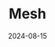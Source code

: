 ---  
layout: startup_page  
title: "Mesh"  
id: "meshconnect.com"  
permalink: "/meshmeshconnect.com08152024/"  
website: "https://www.meshconnect.com"  
funding_round: ""  
funding_amount: "$45M+"  
investors: "QuantumLight"  
about: "Mesh is a modern connectivity layer for crypto that simplifies payments and deposits. It solves crypto's fragmentation problem by offering a connected experience for exchanges, wallets, and payment providers, enabling seamless connections between users and various platforms. Its secure platform supports numerous tokens and networks and has been integrated by major players like MetaMask and Fireblocks."  
markets: "Fintech, Crypto, Financial Services, Payments"  
hq: "San Francisco, California, United States"  
founded_year: "2020"  
linkedin: "https://www.linkedin.com/company/meshconnectapi"  
twitter: "https://twitter.com/meshconnectapi"  
instagram: ""  
facebook: "https://www.facebook.com/frontfinanceapi"  
crunchbase: "https://www.crunchbase.com/organization/meshconnectapi"  
pitchbook: "https://pitchbook.com/profiles/company/459522-55"  

date_display: "15-Aug-2024"  
date: "2024-08-15"

# SEO Optimization  
meta_title: "Mesh -  Funding ($45M+)"  
meta_description: "Mesh, Mesh is a modern connectivity layer for crypto that simplifies payments and deposits. It solves crypto's fragmentation problem by offering a connected..."  
meta_keywords: "Mesh, Fintech, Crypto, Financial Services, Payments,  funding"  
canonical_url: "https://startup.projectstartups.com/meshmeshconnect.com08152024/"  
---